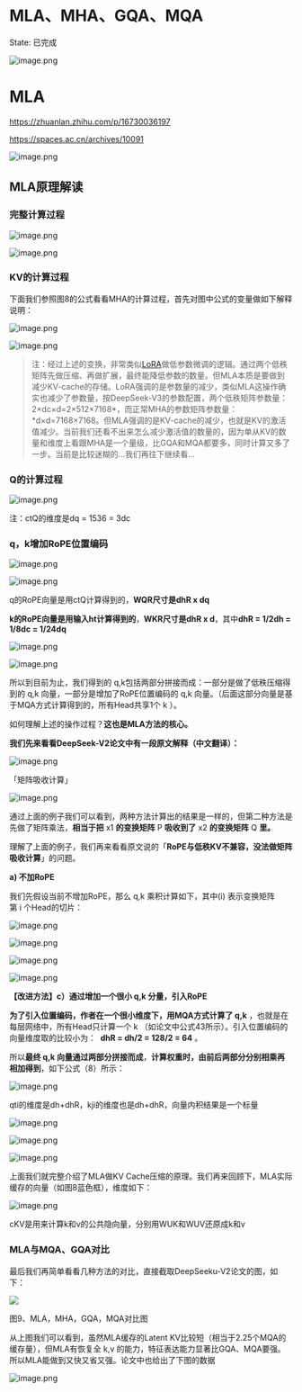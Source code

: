 # MLA、MHA、GQA、MQA

State: 已完成

![image.png](MLA%E3%80%81MHA%E3%80%81GQA%E3%80%81MQA%201bae64a5662180b4b8f7e6419d7f225a/image.png)

# MLA

https://zhuanlan.zhihu.com/p/16730036197

https://spaces.ac.cn/archives/10091

![image.png](MLA%E3%80%81MHA%E3%80%81GQA%E3%80%81MQA%201bae64a5662180b4b8f7e6419d7f225a/image%201.png)

## **MLA原理解读**

### 完整计算过程

![image.png](MLA%E3%80%81MHA%E3%80%81GQA%E3%80%81MQA%201bae64a5662180b4b8f7e6419d7f225a/image%202.png)

![image.png](MLA%E3%80%81MHA%E3%80%81GQA%E3%80%81MQA%201bae64a5662180b4b8f7e6419d7f225a/image%203.png)

### **KV的计算过程**

下面我们参照图8的公式看看MHA的计算过程，首先对图中公式的变量做如下解释说明：

![image.png](MLA%E3%80%81MHA%E3%80%81GQA%E3%80%81MQA%201bae64a5662180b4b8f7e6419d7f225a/image%204.png)

![image.png](MLA%E3%80%81MHA%E3%80%81GQA%E3%80%81MQA%201bae64a5662180b4b8f7e6419d7f225a/image%205.png)

> 注：经过上述的变换，非常类似[LoRA](https://zhida.zhihu.com/search?content_id=252368029&content_type=Article&match_order=1&q=LoRA&zhida_source=entity)做低参数微调的逻辑。通过两个低秩矩阵先做压缩、再做扩展，最终能降低参数的数量。但MLA本质是要做到减少KV-cache的存储。LoRA强调的是参数量的减少，类似MLA这操作确实也减少了参数量，按DeepSeek-V3的参数配置，两个低秩矩阵参数量：2×dc×d=2×512×7168*，而正常MHA的参数矩阵参数量：*d×d=7168×7168。但MLA强调的是KV-cache的减少，也就是KV的激活值减少。当前我们还看不出来怎么减少激活值的数量的，因为单从KV的数量和维度上看跟MHA是一个量级，比GQA和MQA都要多，同时计算又多了一步。当前是比较迷糊的...我们再往下继续看...
> 

### **Q的计算过程**

![image.png](MLA%E3%80%81MHA%E3%80%81GQA%E3%80%81MQA%201bae64a5662180b4b8f7e6419d7f225a/image%206.png)

注：ctQ的维度是dq = 1536 = 3dc

### q，k增加RoPE位置编码

![image.png](MLA%E3%80%81MHA%E3%80%81GQA%E3%80%81MQA%201bae64a5662180b4b8f7e6419d7f225a/image%207.png)

![image.png](MLA%E3%80%81MHA%E3%80%81GQA%E3%80%81MQA%201bae64a5662180b4b8f7e6419d7f225a/image%208.png)

q的RoPE向量是用ctQ计算得到的，**WQR尺寸是dhR x dq**

**k的RoPE向量是用输入ht计算得到的**，**WKR尺寸是dhR x d**，其中**dhR = 1/2dh = 1/8dc = 1/24dq**

![image.png](MLA%E3%80%81MHA%E3%80%81GQA%E3%80%81MQA%201bae64a5662180b4b8f7e6419d7f225a/image%209.png)

![image.png](MLA%E3%80%81MHA%E3%80%81GQA%E3%80%81MQA%201bae64a5662180b4b8f7e6419d7f225a/image%2010.png)

所以到目前为止，我们得到的 q,k包括两部分拼接而成：一部分是做了低秩压缩得到的 q,k 向量，一部分是增加了RoPE位置编码的 q,k 向量。（后面这部分向量是基于MQA方式计算得到的，所有Head共享1个 k ）。

如何理解上述的操作过程？**这也是MLA方法的核心。**

**我们先来看看DeepSeek-V2论文中有一段原文解释（中文翻译）：**

![image.png](MLA%E3%80%81MHA%E3%80%81GQA%E3%80%81MQA%201bae64a5662180b4b8f7e6419d7f225a/image%2011.png)

「矩阵吸收计算」

![image.png](MLA%E3%80%81MHA%E3%80%81GQA%E3%80%81MQA%201bae64a5662180b4b8f7e6419d7f225a/image%2012.png)

通过上面的例子我们可以看到，两种方法计算出的结果是一样的，但第二种方法是先做了矩阵乘法，**相当于把** x1 **的变换矩阵** P **吸收到了** x2 **的变换矩阵** Q **里。**

理解了上面的例子，我们再来看看原文说的「**RoPE与低秩KV不兼容，没法做矩阵吸收计算**」的问题。

**a) 不加RoPE**

我们先假设当前不增加RoPE，那么 q,k 乘积计算如下，其中(i) 表示变换矩阵第 i 个Head的切片：

![image.png](MLA%E3%80%81MHA%E3%80%81GQA%E3%80%81MQA%201bae64a5662180b4b8f7e6419d7f225a/image%2013.png)

![image.png](MLA%E3%80%81MHA%E3%80%81GQA%E3%80%81MQA%201bae64a5662180b4b8f7e6419d7f225a/image%2014.png)

![image.png](MLA%E3%80%81MHA%E3%80%81GQA%E3%80%81MQA%201bae64a5662180b4b8f7e6419d7f225a/image%2015.png)

![image.png](MLA%E3%80%81MHA%E3%80%81GQA%E3%80%81MQA%201bae64a5662180b4b8f7e6419d7f225a/image%2016.png)

**【改进方法】c）通过增加一个很小 q,k 分量，引入RoPE**

**为了引入位置编码，作者在一个很小维度下，用MQA方式计算了 q,k** ，也就是在每层网络中，所有Head只计算一个 k （如论文中公式43所示）。引入位置编码的向量维度取的比较小为：
 **dhR = dh/2 = 128/2 = 64** 。

所以**最终 q,k 向量通过两部分拼接而成**，**计算权重时，由前后两部分分别相乘再相加得到**，如下公式（8）所示：

![image.png](MLA%E3%80%81MHA%E3%80%81GQA%E3%80%81MQA%201bae64a5662180b4b8f7e6419d7f225a/image%2017.png)

qti的维度是dh+dhR，kji的维度也是dh+dhR，向量内积结果是一个标量

![image.png](MLA%E3%80%81MHA%E3%80%81GQA%E3%80%81MQA%201bae64a5662180b4b8f7e6419d7f225a/image%2018.png)

![image.png](MLA%E3%80%81MHA%E3%80%81GQA%E3%80%81MQA%201bae64a5662180b4b8f7e6419d7f225a/image%2019.png)

![image.png](MLA%E3%80%81MHA%E3%80%81GQA%E3%80%81MQA%201bae64a5662180b4b8f7e6419d7f225a/image%2020.png)

上面我们就完整介绍了MLA做KV Cache压缩的原理。我们再来回顾下，MLA实际缓存的向量（如图8蓝色框），维度如下：

![image.png](MLA%E3%80%81MHA%E3%80%81GQA%E3%80%81MQA%201bae64a5662180b4b8f7e6419d7f225a/image%2021.png)

cKV是用来计算k和v的公共隐向量，分别用WUK和WUV还原成k和v

### **MLA与MQA、GQA对比**

最后我们再简单看看几种方法的对比，直接截取DeepSeeku-V2论文的图，如下：

![](https://pica.zhimg.com/v2-91ce40059dd409364fbc145b302fa8ca_1440w.jpg)

图9、MLA，MHA，GQA，MQA对比图

从上图我们可以看到，虽然MLA缓存的Latent KV比较短（相当于2.25个MQA的缓存量），但MLA有恢复全 k,v 的能力，特征表达能力显著比GQA、MQA要强。所以MLA能做到又快又省又强。论文中也给出了下图的数据

![image.png](MLA%E3%80%81MHA%E3%80%81GQA%E3%80%81MQA%201bae64a5662180b4b8f7e6419d7f225a/image%2022.png)